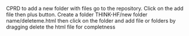 CPRD
to add a new folder with files go to the repository. Click on the add file then plus button. Create a folder THINK-HF/new folder name/deleteme.html
then click on the folder and add file or folders by dragging
delete the html file for completness
